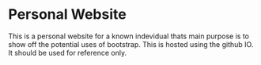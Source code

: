 # Personal Website
This is a personal website for a known indevidual thats main purpose is to show off the potential uses of bootstrap. This is hosted using the github IO.
It should be used for reference only. 
